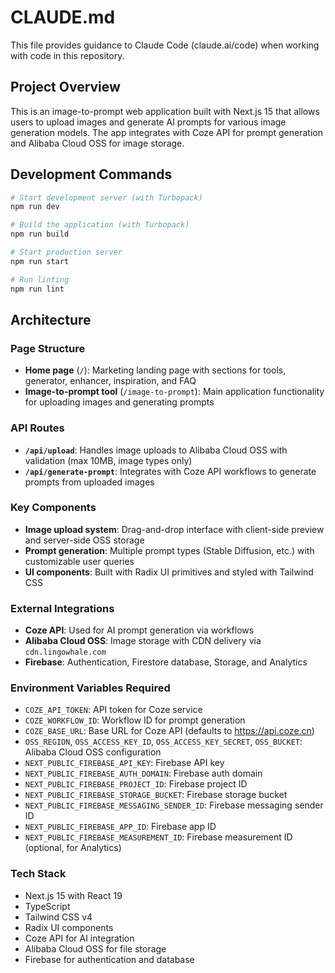# CLAUDE.md

This file provides guidance to Claude Code (claude.ai/code) when working with code in this repository.

## Project Overview

This is an image-to-prompt web application built with Next.js 15 that allows users to upload images and generate AI prompts for various image generation models. The app integrates with Coze API for prompt generation and Alibaba Cloud OSS for image storage.

## Development Commands

```bash
# Start development server (with Turbopack)
npm run dev

# Build the application (with Turbopack)
npm run build

# Start production server
npm run start

# Run linting
npm run lint
```

## Architecture

### Page Structure
- **Home page** (`/`): Marketing landing page with sections for tools, generator, enhancer, inspiration, and FAQ
- **Image-to-prompt tool** (`/image-to-prompt`): Main application functionality for uploading images and generating prompts

### API Routes
- **`/api/upload`**: Handles image uploads to Alibaba Cloud OSS with validation (max 10MB, image types only)
- **`/api/generate-prompt`**: Integrates with Coze API workflows to generate prompts from uploaded images

### Key Components
- **Image upload system**: Drag-and-drop interface with client-side preview and server-side OSS storage
- **Prompt generation**: Multiple prompt types (Stable Diffusion, etc.) with customizable user queries
- **UI components**: Built with Radix UI primitives and styled with Tailwind CSS

### External Integrations
- **Coze API**: Used for AI prompt generation via workflows
- **Alibaba Cloud OSS**: Image storage with CDN delivery via `cdn.lingowhale.com`
- **Firebase**: Authentication, Firestore database, Storage, and Analytics

### Environment Variables Required
- `COZE_API_TOKEN`: API token for Coze service
- `COZE_WORKFLOW_ID`: Workflow ID for prompt generation
- `COZE_BASE_URL`: Base URL for Coze API (defaults to https://api.coze.cn)
- `OSS_REGION`, `OSS_ACCESS_KEY_ID`, `OSS_ACCESS_KEY_SECRET`, `OSS_BUCKET`: Alibaba Cloud OSS configuration
- `NEXT_PUBLIC_FIREBASE_API_KEY`: Firebase API key
- `NEXT_PUBLIC_FIREBASE_AUTH_DOMAIN`: Firebase auth domain
- `NEXT_PUBLIC_FIREBASE_PROJECT_ID`: Firebase project ID
- `NEXT_PUBLIC_FIREBASE_STORAGE_BUCKET`: Firebase storage bucket
- `NEXT_PUBLIC_FIREBASE_MESSAGING_SENDER_ID`: Firebase messaging sender ID
- `NEXT_PUBLIC_FIREBASE_APP_ID`: Firebase app ID
- `NEXT_PUBLIC_FIREBASE_MEASUREMENT_ID`: Firebase measurement ID (optional, for Analytics)

### Tech Stack
- Next.js 15 with React 19
- TypeScript
- Tailwind CSS v4
- Radix UI components
- Coze API for AI integration
- Alibaba Cloud OSS for file storage
- Firebase for authentication and database